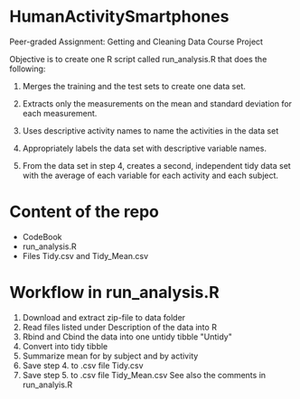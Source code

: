 # HumanActivitySmartphones
Peer-graded Assignment: Getting and Cleaning Data Course Project

Objective is to create one R script called run_analysis.R that does the following:

1) Merges the training and the test sets to create one data set.

2) Extracts only the measurements on the mean and standard deviation for each measurement. 

3) Uses descriptive activity names to name the activities in the data set

4) Appropriately labels the data set with descriptive variable names. 

5) From the data set in step 4, creates a second, independent tidy data set with the average of each variable for each activity and each subject.
# Content of the repo
- CodeBook
- run_analysis.R
- Files Tidy.csv and Tidy_Mean.csv
# Workflow in run_analysis.R
1. Download and extract zip-file to data folder
2. Read files listed under Description of the data into R
3. Rbind and Cbind the data into one untidy tibble "Untidy"
4. Convert into tidy tibble
5. Summarize mean for by subject and by activity
6. Save step 4. to .csv file Tidy.csv
7. Save step 5. to .csv file Tidy_Mean.csv
See also the comments in run_analyis.R
